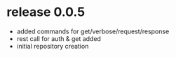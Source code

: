 # release 0.0.5
 * added commands for get/verbose/request/response
 * rest call for auth & get added
 * initial repository creation
